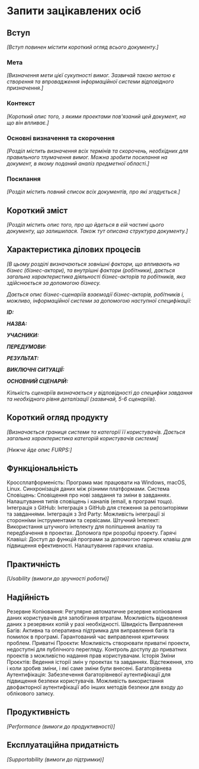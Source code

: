 # Запити зацікавлених осіб

## Вступ

*[Вступ повинен містити короткий огляд всього документу.]*

### Мета

*[Визначення мети цієї сукупності вимог. Зазвичай такою метою є створення та впровадження 
 інформаційної системи відповідного призначення.]*

### Контекст

*[Короткий опис того, з якими проектами пов'язаний цей документ, на що він впливає.]*


### Основні визначення та скорочення

*[Розділ містить визначення всіх термінів та скорочень, необхідних для правильного
тлумачення вимог. Можна зробити посилання на документ, в якому поданий аналіз предметної області.]*


### Посилання

*[Розділ містить повний список всіх документів, про які згадується.]*


## Короткий зміст

*[Розділ містить опис того, про що йдеться в еій частині цього документу, що залишилася. 
Також тут описана структура документу.]*

## Характеристика ділових процесів

*[В цьому розділі визначаються зовнішні фактори, що впливають на бізнес (бізнес-актори), 
та внутрішні фактори (робітники), дається загальна характеристика діяльності бізнес-акторів 
та робітників, яка здійснюється за допомогою бізнесу.*

*Дається опис бізнес-сценаріїв взаємодії бізнес-акторів, робітників і, можливо, інформаційної системи за допомогою наступної
специфікації:*

   
***ID:***
    
***НАЗВА:***
    
***УЧАСНИКИ:***

***ПЕРЕДУМОВИ:***

***РЕЗУЛЬТАТ:***

***ВИКЛЮЧНІ СИТУАЦІЇ:***

***ОСНОВНИЙ СЦЕНАРІЙ:***

*Кількість сценаріїв визначається у відповідності до специфіки завдання та необхідного 
рівня деталізації (зазвичай, 5-6 сценаріїв).*

## Короткий огляд продукту

*[Визначається границя системи та категорії її користувачів. Дається загальна характеристика категорій користувачів
системи]*

*[Нижче йде опис FURPS:]*


## Функціональність

Кроссплатформеність:
        Програма має працювати на Windows, macOS, Linux.
        Синхронізація даних між різними платформами.
    Система Сповіщень:
        Сповіщення про нові завдання та зміни в завданнях.
        Налаштування типів сповіщень і каналів (email, в програмі тощо).
    Інтеграція з GitHub:
        Інтеграція з GitHub для стеження за репозиторіями та завданнями.
    Інтеграція з 3rd Party:
        Можливість інтеграції зі сторонніми інструментами та сервісами.
    Штучний Інтелект:
        Використання штучного інтелекту для поліпшення аналізу та передбачення в проектах. 
        Допомога при розробці проекту.
    Гарячі Клавіші:
        Доступ до функцій програми за допомогою гарячих клавіш для підвищення ефективності. 
        Налаштування гарячих клавіш.

## Практичність

*[Usability (вимоги до зручності роботи)]*

## Надійність
   Резервне Копіювання:
        Регулярне автоматичне резервне копіювання даних користувачів для запобігання втратам.
        Можливість відновлення даних з резервних копій у разі необхідності.
   Швидкість Виправлення Багів:
        Активна та оперативна підтримка для виправлення багів та помилок в програмі.
        Гарантований час виправлення критичних проблем.
   Приватні Проєкти:
        Можливість створювати приватні проекти, недоступні для публічного перегляду.
        Контроль доступу до приватних проектів з можливістю надання прав користувачам.
   Історія Зміни Проєктів:
        Ведення історії змін у проектах та завданнях.
        Відстеження, хто і коли зробив зміни, і які саме зміни були внесені.
   Багаторівнева Аутентифікація:
        Забезпечення багаторівневої аутентифікації для підвищення безпеки користувачів.
        Можливість використання двофакторної аутентифікації або інших методів безпеки для входу до облікового запису.

## Продуктивність

*[Performance (вимоги до продуктивності)]*

## Експлуатаційна придатність

*[Supportability (вимоги до підтримки)]*
